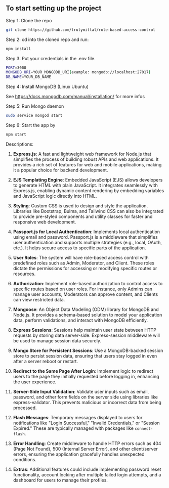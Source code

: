 

## To start setting up the project

Step 1: Clone the repo

```bash
git clone https://github.com/trulymittal/role-based-access-control
```

Step 2: cd into the cloned repo and run:

```bash
npm install
```

Step 3: Put your credentials in the .env file.

```bash
PORT=3000
MONGODB_URI=YOUR_MONGODB_URI(example: mongodb://localhost:27017)
DB_NAME=YOUR_DB_NAME
```

Step 4: Install MongoDB (Linux Ubuntu)

See <https://docs.mongodb.com/manual/installation/> for more infos

Step 5: Run Mongo daemon

```bash
sudo service mongod start
```

Step 6: Start the app by

```bash
npm start
```


Descriptions:


1. **Express.js**: A fast and lightweight web framework for Node.js that simplifies the process of building robust APIs and web applications. It provides a rich set of features for web and mobile applications, making it a popular choice for backend development.

2. **EJS Templating Engine**: Embedded JavaScript (EJS) allows developers to generate HTML with plain JavaScript. It integrates seamlessly with Express.js, enabling dynamic content rendering by embedding variables and JavaScript logic directly into HTML.

3. **Styling**: Custom CSS is used to design and style the application. Libraries like Bootstrap, Bulma, and Tailwind CSS can also be integrated to provide pre-styled components and utility classes for faster and responsive web development.

4. **Passport.js for Local Authentication**: Implements local authentication using email and password. Passport.js is a middleware that simplifies user authentication and supports multiple strategies (e.g., local, OAuth, etc.). It helps secure access to specific parts of the application.

5. **User Roles**: The system will have role-based access control with predefined roles such as Admin, Moderator, and Client. These roles dictate the permissions for accessing or modifying specific routes or resources.

6. **Authorization**: Implement role-based authorization to control access to specific routes based on user roles. For instance, only Admins can manage user accounts, Moderators can approve content, and Clients can view restricted data.

7. **Mongoose**: An Object Data Modeling (ODM) library for MongoDB and Node.js. It provides a schema-based solution to model your application data, perform validations, and interact with MongoDB efficiently.

8. **Express Sessions**: Sessions help maintain user state between HTTP requests by storing data server-side. Express-session middleware will be used to manage session data securely.

9. **Mongo Store for Persistent Sessions**: Use a MongoDB-backed session store to persist session data, ensuring that users stay logged in even after a server reboot or restart.

10. **Redirect to the Same Page After Login**: Implement logic to redirect users to the page they initially requested before logging in, enhancing the user experience.

11. **Server-Side Input Validation**: Validate user inputs such as email, password, and other form fields on the server side using libraries like express-validator. This prevents malicious or incorrect data from being processed.

12. **Flash Messages**: Temporary messages displayed to users for notifications like "Login Successful," "Invalid Credentials," or "Session Expired." These are typically managed with packages like `connect-flash`.

13. **Error Handling**: Create middleware to handle HTTP errors such as 404 (Page Not Found), 500 (Internal Server Error), and other client/server errors, ensuring the application gracefully handles unexpected conditions.

14. **Extras**: Additional features could include implementing password reset functionality, account locking after multiple failed login attempts, and a dashboard for users to manage their profiles.

